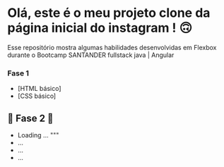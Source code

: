# Olá, este é o meu projeto clone da página inicial do instagram ! 🙃

Esse repositório mostra algumas habilidades desenvolvidas em Flexbox durante o Bootcamp SANTANDER fullstack java | Angular  

### Fase 1

* [HTML básico]
* [CSS básico]

## 🚀 Fase 2  🚀

* Loading ... """
* ...
* ... 
* ...